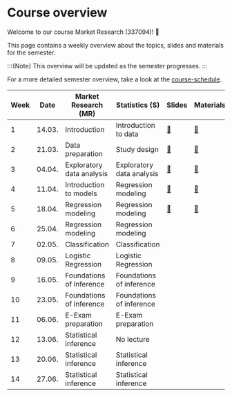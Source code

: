 # Course overview

Welcome to our course Market Research (337094)! 👋  

This page contains a weekly overview about the topics, slides and materials for the semester.

:::{Note}
This overview will be updated as the semester progresses.
:::


For a more detailed semester overview, take a look at the [course-schedule](../files/course-schedule.md). 

|	Week	|	Date	|	Market Research (MR)	|	Statistics (S)	|	Slides	|	Materials	|
|	---	|	---	|	---	|	---	|	---	|	---	|
|	1	|	14.03.	|	Introduction	|	Introduction to data	|	[📑](https://drive.google.com/file/d/1SF30Q4B-i8UhiK_xW7okgKDbtii8lw2j/view?usp=sharing)	|	[📁](../weeks/week1.md)	|
|	2	|	21.03.	|	Data preparation	|	Study design	|	[📑](https://drive.google.com/file/d/1-3uVavxMAvDNMnRiN7sXsZRTReRNsZpj/view?usp=sharing)	|	[📁](../weeks/week2.md)	|
|	3	|	04.04.	|	Exploratory data analysis	|	Exploratory data analysis	|	[📑](https://drive.google.com/file/d/1V3NJO8CmMciX5v8l1oF0JDurHTKRCUEF/view?usp=sharing)	|	[📁](../weeks/week3.md)	|
|	4	|	11.04.	|	Introduction to models	|	Regression modeling	|	[📑](https://drive.google.com/file/d/11kQmPmg1HNLuvCBEouHzmAYzoA1ObGeD/view?usp=sharing)	|	[📁](../weeks/week4.md)	|
|	5	|	18.04.	|	Regression modeling	|	Regression modeling	|	[📑](https://drive.google.com/file/d/11rMNNx4rQsvE2udngnV0ftW179X9z1My/view?usp=sharing)	|	[📁](../weeks/week5.md)	|
|	6	|	25.04.	|	Regression modeling	|	Regression modeling	|		|		|
|	7	|	02.05.	|	Classification	|	Classification	|		|		|
|	8	|	09.05.	|	Logistic Regression	|	Logistic Regression	|		|		|
|	9	|	16.05.	|	Foundations of inference	|	Foundations of inference	|		|		|
|	10	|	23.05.	|	Foundations of inference	|	Foundations of inference	|		|		|
|	11	|	06.06.	|	E-Exam preparation	|	E-Exam preparation	|		|		|
|	12	|	13.06.	|	Statistical inference	|	No lecture	|		|		|
|	13	|	20.06.	|	Statistical inference	|	Statistical inference	|		|		|
|	14	|	27.06.	|	Statistical inference	|	Statistical inference	|		|		|